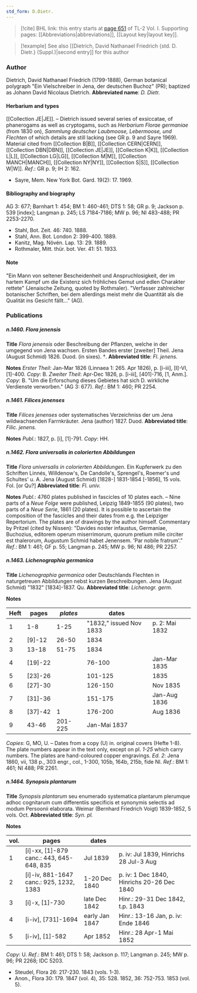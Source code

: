```yaml
---
std_form: D.Dietr.
---
```


> [!cite] BHL link: this entry starts at [page 651](https://www.biodiversitylibrary.org/page/33120782) of TL-2 Vol. I.
> Supporting pages: [[Abbreviations|abbreviations]], [[Layout key|layout key]].

> [!example] See also [[Dietrich, David Nathanael Friedrich {std. D. Dietr.} (Suppl.)|second entry]] for this author

### Author

Dietrich, David Nathanael Friedrich (1799-1888), German botanical polygraph "Ein Vielschreiber in Jena, der deutschen Buchoz" (PR); baptized as Johann David Nicolaus Dietrich. 
**Abbreviated name**: *D. Dietr.*

#### Herbarium and types

[[Collection JE|JE]]. – Dietrich issued several series of exsiccatae, of phanerogams as well as cryptogams, such as *Herbarium Florae germaniae* (from 1830 on), *Sammlung* *deutscher Laubmoose, Lebermoose, und Flechten* of which details are still lacking (see GR p. 9 and Sayre 1969). Material cited from [[Collection B|B]], [[Collection CERN|CERN]], [[Collection DBN|DBN]], [[Collection JE|JE]], [[Collection K|K]], [[Collection L|L]], [[Collection LG|LG]], [[Collection M|M]], [[Collection MANCH|MANCH]], [[Collection NY|NY]], [[Collection S|S]], [[Collection W|W]].
*Ref*.: GR p. 9; IH 2: 162.
- Sayre, Mem. New York Bot. Gard. 19(2): 17. 1969.

#### Bibliography and biography

AG 3: 677; Barnhart 1: 454; BM 1: 460-461; DTS 1: 58; GR p. 9; Jackson p. 539 \[index\]; Langman p. 245; LS 7184-7186; MW p. 96; NI 483-488; PR 2253-2270.
- Stahl, Bot. Zeit. 46: 740. 1888.
- Stahl, Ann. Bot. London 2: 399-400. 1889.
- Kanitz, Mag. Növén. Lap. 13: 29. 1889.
- Rothmaler, Mitt. thür. bot. Ver. 41: 51. 1933.

#### Note

"Ein Mann von seltener Bescheidenheit und Anspruchlosigkeit, der im hartem Kampf um die Existenz sich fröhliches Gemut und edlen Charakter rettete" (Jenaische Zeitung, quoted by Rothmaler).
"Verfasser zahlreicher botanischer Schriften, bei dem allerdings meist mehr die Quantität als die Qualität ins Gesicht fällt..." (AG).

### Publications

##### n.1460. Flora jenensis

**Title**
*Flora jenensis* oder Beschreibung der Pflanzen, welche in der umgegend von Jena wachsen. Ersten Bandes erster \[zweiter\] Theil. Jena (August Schmid) 1826. Duod. (in sixes). †.
**Abbreviated title**: *Fl. jenens.*

**Notes**
*Erster Theil*: Jan-Mar 1826 (Linnaea 1: 265. Apr 1826), p. \[i-iii\], \[I\]-VI, \[1\]-400. *Copy*: B.
*Zweiter Theil*: Apr-Dec 1826, p. \[i-iii\], \[401\]-716, \[1, Anm.\]. *Copy*: B.
"Um die Erforschung dieses Gebietes hat sich D. wirkliche Verdienste verworben."
(AG 3: 677).
*Ref*.: BM 1: 460; PR 2254.

##### n.1461. Filices jenenses

**Title**
*Filices jenenses* oder systematisches Verzeichniss der um Jena wildwachsenden Farrnkräuter. Jena (author) 1827. Duod.
**Abbreviated title**: *Filic. jenens.*

**Notes**
*Publ*.: 1827, p. \[i\], \[1\]-791. *Copy*: HH.

##### n.1462. Flora universalis in colorierten Abbildungen

**Title**
*Flora universalis in colorierten Abbildungen*. Ein Kupferwerk zu den Schriften Linnés, Willdenow's, De Candolle's, Sprengel's, Roemer's und Schultes' u. A. Jena (August Schmid) \[1828-\] 1831-1854 \[-1856\], 15 vols. Fol. \[or Qu?\]
**Abbreviated title**: *Fl. univ.*

**Notes**
*Publ*.: 4760 plates published in fascicles of 10 plates each. – Nine parts of a *Neue Folge* were published, Leipzig 1849-1855 (90 plates), two parts of a *Neue Serie*, 1861 (20 plates). It is possible to ascertain the composition of the fascicles and their dates from e.g. the Leipziger Repertorium. The plates are of drawings by the author himself. Commentary by Pritzel (cited by Nissen): "Davides noster infaustus, Germaniae, Buchozius, editorem operum miserrimorum, quorum pretium mille circiter est thalerorum, Augustum Schmid habet Jenensem. 'Par nobile fratrum'."
*Ref*.: BM 1: 461; GF p. 55; Langman p. 245; MW p. 96; NI 486; PR 2257.

##### n.1463. Lichenographia germanica

**Title**
*Lichenographia germanica* oder Deutschlands Flechten in naturgetreuen Abbildungen nebst kurzen Beschreibungen. Jena (August Schmid) "1832" \[1834\]-1837. Qu.
**Abbreviated title**: *Lichenogr. germ.*

**Notes**

|Heft	|pages	|*plates*	|dates| |
|---	|---	|---	|---	|---	|
|1	|1-8	|1-25	|"1832," issued Nov 1833	|p. 2: Mai 1832|
|2	|\[9\]-12	|26-50	|1834|
|3	|13-18	|51-75	|1834|
|4	|\[19\]-22	|	|76-100	|Jan-Mar 1835|
|5	|\[23\]-26	|	|101-125	|1835|
|6	|\[27\]-30	|	|126-150	|Nov 1835	|date not on cover|
|7	|\[31\]-36	|	|151-175	|Jan-Aug 1836	|idem|
|8	|\[37\]-42	|1	|176-200	|Aug 1836|
|9	|43-46	|201-225	|Jan-Mai 1837|

*Copies*: G, MO, U. – Dates from a copy (U) in. original covers (Hefte 1-8). The plate numbers appear in the text only, except on pl. *1-25* which carry numbers. The plates are hand-coloured copper engravings.
*Ed. 2*: Jena 1860, vii, 138 p., 303 engr., col., 1-300, 105b, 164b, 215b, fide NI.
*Ref*.: BM 1: 461; NI 488; PR 2261.

##### n.1464. Synopsis plantarum

**Title**
*Synopsis plantarum* seu enumerado systematica plantarum plerumque adhoc cognitarum cum differentiis specificis et synonymis selectis ad modum Persoonii elaborata. Weimar (Bernhard Friedrich Voigt) 1839-1852, 5 vols. Oct.
**Abbreviated title**: *Syn. pl.*

**Notes**

|vol.	|pages	|dates| |
|---	|---	|---	|---	|
|1	|\[i\]-xx, \[1\]-879<br/>canc.: 443, 645-648, 835	|Jul 1839	|p. iv: Jul 1839, Hinrichs 28 Jul-3 Aug|
|2	|\[i\]-iv, 881-1647<br/>canc.: 925, 1232, 1383	|1-20 Dec 1840	|p. iv: 1 Dec 1840, Hinrichs 20-26 Dec 1840|
|3	|\[i\]-x, \[1\]-730	|late Dec 1842	|Hinr.: 29-31 Dec 1842, t.p. 1843|
|4	|\[i-iv\], \[731\]-1694	|early Jan 1847	|Hinr.: 13-16 Jan, p. iv: Ende 1846|
|5	|\[i-iv\], \[1\]-582	|Apr 1852	|Hinr.: 28 Apr-1 Mai 1852|

*Copy*: U.
*Ref*.: BM 1: 461; DTS 1: 58; Jackson p. 117; Langman p. 245; MW p. 96; PR 2268; IDC 5203.
- Steudel, Flora 26: 217-230. 1843 (vols. 1-3).
- Anon., Flora 30: 179. 1847 (vol. 4), 35: 528. 1852, 36: 752-753. 1853 (vol. 5).

